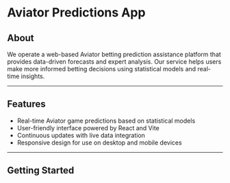 # Aviator Predictions App

## About

We operate a web-based Aviator betting prediction assistance platform that provides data-driven forecasts and expert analysis. Our service helps users make more informed betting decisions using statistical models and real-time insights.

---

## Features

- Real-time Aviator game predictions based on statistical models  
- User-friendly interface powered by React and Vite  
- Continuous updates with live data integration  
- Responsive design for use on desktop and mobile devices  

---

## Getting Started
